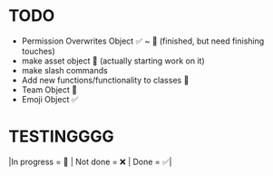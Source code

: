 # TODO

- Permission Overwrites Object :white_check_mark: ~ :large_orange_diamond: (finished, but need finishing touches)
- make asset object :large_orange_diamond: (actually starting work on it) 
- make slash commands
- Add new functions/functionality to classes :large_orange_diamond:
- Team Object :large_orange_diamond:
- Emoji Object :white_check_mark:
# TESTINGGGG

|In progress = :large_orange_diamond: | Not done = :x: | Done = :white_check_mark:|
